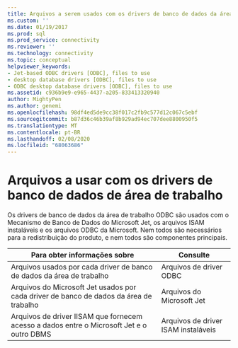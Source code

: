 ```yaml
---
title: Arquivos a serem usados com os drivers de banco de dados da área de trabalho | Microsoft Docs
ms.custom: ''
ms.date: 01/19/2017
ms.prod: sql
ms.prod_service: connectivity
ms.reviewer: ''
ms.technology: connectivity
ms.topic: conceptual
helpviewer_keywords:
- Jet-based ODBC drivers [ODBC], files to use
- desktop database drivers [ODBC], files to use
- ODBC desktop database drivers [ODBC], files to use
ms.assetid: c936b9e9-e965-4437-a205-833413320940
author: MightyPen
ms.author: genemi
ms.openlocfilehash: 98df4ed5de9cc38f017c2fb9c577d12c067c5ebf
ms.sourcegitcommit: b87d36c46b39af8b929ad94ec707dee8800950f5
ms.translationtype: MT
ms.contentlocale: pt-BR
ms.lasthandoff: 02/08/2020
ms.locfileid: "68063686"
---
```

# <a name="files-to-use-with-the-desktop-database-drivers"></a>Arquivos a usar com os drivers de banco de dados de área de trabalho
Os drivers de banco de dados da área de trabalho ODBC são usados com o Mecanismo de Banco de Dados do Microsoft Jet, os arquivos ISAM instaláveis e os arquivos ODBC da Microsoft. Nem todos são necessários para a redistribuição do produto, e nem todos são componentes principais.  
  
|Para obter informações sobre|Consulte|  
|---------------------------|---------|  
|Arquivos usados por cada driver de banco de dados da área de trabalho|Arquivos de driver ODBC|  
|Arquivos do Microsoft Jet usados por cada driver de banco de dados da área de trabalho|Arquivos do Microsoft Jet|  
|Arquivos de driver IISAM que fornecem acesso a dados entre o Microsoft Jet e o outro DBMS|Arquivos de driver ISAM instaláveis|
